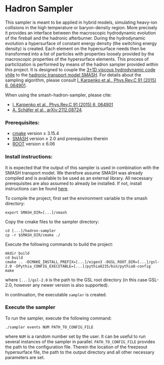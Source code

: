 # Hadron Sampler

This sampler is meant to be applied in hybrid models, simulating heavy-ion collisions in the high temperature or baryon-density region. More precisely it provides an interface between the macroscopic hydrodynamic evolution of the fireball and the hadronic afterburner. During the hydrodynamic evolution a hypersurface of constant energy density (the switching energy density) is created. Each element on the hypersurface needs then be transformed into a list of particles with properties loosely provided by the macroscopic properties of the hypersurface elements. This process of particlization is performed by means of the hadron sampler provided within this project. It is designed to couple the [3+1D viscous hydrodynamic code vhlle](https://github.com/yukarpenko/vhlle) to the [hadronic transport model SMASH](https://smash-transport.github.io). For details about the sampling algorithm, please consult [I. Karpenko et al., Phys.Rev.C 91 (2015) 6, 064901](https://inspirehep.net/literature/1343339).

When using the smash-hadron-sampler, please cite:
- [I. Karpenko et al., Phys.Rev.C 91 (2015) 6, 064901](https://inspirehep.net/literature/1343339)
- [A. Schäfer el al., arXiv:2112.08724](https://arxiv.org/abs/2112.08724).

### Prerequisites:
- [cmake](https://cmake.org) version &ge; 3.15.4
- [SMASH](https://github.com/smash-transport/smash) version &ge; 2.0 and prerequisites therein
- [ROOT](https://root.cern.ch) version &ge; 6.06

### Install instructions:
It is expected that the output of this sampler is used in combination with the SMASH transport model. We therefore assume SMASH was already compiled and is available to be used as an external library. All necessary prerequisites are also assumed to already be installed.
If not, install instructions can be found [here](https://github.com/smash-transport/smash-devel/blob/master/README.md).

To compile the project, first set the environment variable to the smash directory:

    export SMASH_DIR=[...]/smash

Copy the cmake files to the sampler directory:

    cd [...]/hadron-sampler
    cp -r $SMASH_DIR/cmake ./

Execute the following commands to build the project:

    mkdir build
    cd build
    cmake .. -DCMAKE_INSTALL_PREFIX=[...]/eigen3 -DGSL_ROOT_DIR=[...]/gsl-2.0 -DPythia_CONFIG_EXECUTABLE=[...]/pythia8235/bin/pythia8-config
    make
where `[...]/gsl-2.0` is the path to the GSL root directory (in this case GSL-2.0, however any newer version is also supported).

In continuation, the executable `sampler` is created.


### Execute the sampler
To run the sampler, execute the following command:

    ./sampler events NUM PATH_TO_CONFIG_FILE

where `NUM` is a random number set by the user. It can be useful to run several instances of the sampler in parallel. `PATH_TO_CONFIG_FILE` provides the path to the configuration file. Therein the location of the freezeout hypersurface file, the path to the output directory and all other necessary parameters are set.
